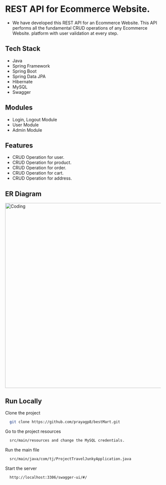 # REST API for Ecommerce Website.

* We have developed this REST API for an Ecommerce Website. This API performs all the fundamental CRUD operations of any Ecommerce Website. platform with user validation at every step.

## Tech Stack

* Java
* Spring Framework
* Spring Boot
* Spring Data JPA
* Hibernate
* MySQL
* Swagger

## Modules

* Login, Logout Module
* User Module
* Admin Module
## Features

* CRUD Operation for user.
* CRUD Operation for product.
* CRUD Operation for order.
* CRUD Operation for cart.
* CRUD Operation for address.


## ER Diagram
<img  alt="Coding" width="600" src="https://user-images.githubusercontent.com/103635204/204790968-900cdc59-cfb5-41ee-b690-680b77200008.png">

## Run Locally

Clone the project

```bash
  git clone https://github.com/prayagp8/bestMart.git
```

Go to the project resources

```bash
  src/main/resources and change the MySQL credentials.
```

Run the main file

```bash
  src/main/java/com/tj/ProjectTravelJunkyApplication.java
```

Start the server

```bash
  http://localhost:3306/swagger-ui/#/
```
